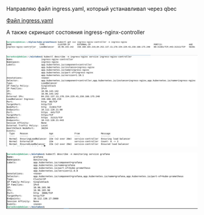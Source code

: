 Направляю файл ingress.yaml, который устанавливал через qbec

[Файл ingress.yaml](ingress.yaml)

А также скриншот состояния ingress-nginx-controller

![Скриншот](1.JPG)

![Скриншот](2.JPG)

![Скриншот](3.JPG)

